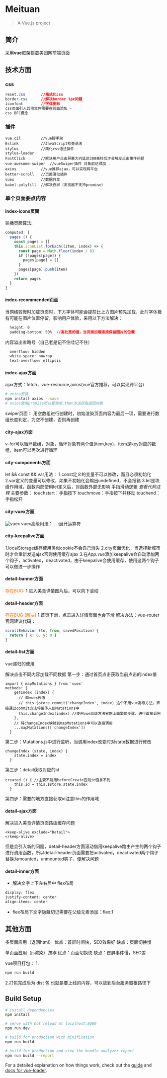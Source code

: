 # Meituan

> A Vue.js project
## 简介
采用**vue**框架搭载美团网前端页面

## 技术方面

### css
```css
reset.css		//格式化css
border.css		//解决border 1px问题
iconfont		//字体图标
css页面引入其他文件需要在前面添加 ~
css BFC概念
```
### 插件
	vue.cil			//vue脚手架
	Eslink			//JavaScript检查语法
	stylus			//简化css语法插件
	stylus-loader
	FastClick		//解决用户点击屏幕大约延迟300毫秒后才会触发点击事件问题
	vue-awesome-swiper	//vueSwiper插件 对象前记得加 .
	axios			//vue推荐ajax，可以实现跨平台
	better-scroll	//页面滑动插件
	vuex			//数据共享
	babel-polyfill	//解决白屏（浏览器不支持promise）

### 单个页面要点内容
#### index-icons页面
  轮播页面算法:

  ```javascript
  computed: {
    pages () {
      const pages = []
      this.iconList.forEach((item, index) => {
        const page = Math.floor(index / 8)
        if (!pages[page]) {
          pages[page] = []
        }
        pages[page].push(item)
      })
      return pages
    }
  }
  ```
#### index-recommended页面
  当网络较慢时加载页面时，下方字体可能会提前比上方图片预先加载，此时字体极有可能在图片位置停留，影响用户体验，采用以下方法解决：

  ```css
	height: 0
	padding-bottom: 50%  //高比宽的值，当页面加载直接保留图片的位置
  ```
  内容溢出省略号（自己老是记不住哇记不住）
  ```css
	overflow: hidden
	white-space: nowrap
	text-overflow: ellipsis
  ```
#### index-ajax方面
  ajax方式：fetch，vue-resource,axios(vue官方推荐，可以实现跨平台)

  ```bash
  # axios安装
  npm install axios --save
  # axios使用promise所以要使用.then方法获取返回对象
  ```
  swiper页面：
    用空数组进行创建时，初始渲染页面内容为最后一项，需要进行数组长度判定，为空不创建，否则再创建

####  city-ajax方面
  v-for可以循环数组，对象，循环对象有两个值(item,key)，item是key对应的数组，item可以再次进行循环

####  city-components方面
let && const && var用法：
1.const定义的变量不可以修改，而且必须初始化
2.var定义的变量可以修改，如果不初始化会输出undefined，不会报错
3.let是块级作用域，函数内部使用let定义后，对函数外部无影响
手指滑动逻辑
  *查看代码注释*
  主要参数：
    touchstart：手指按下
    touchmove：手指按下并移动
    touchend：手指松开

####  city-vuex方面
![vuex](https://vuex.vuejs.org/vuex.png)
vuex高级用法：
  ...:展开运算符

#### city-keepalive方面
1.localStorage缓存使用类似cookie不会自己消失
2.city页面优化，当选择新城市时才会重新发送ajax否则使用缓存ajax
3.在*App.vue*添加keepalive会自动添加两个钩子，activated，deactivated，由于keepalive会使用缓存，使用这两个钩子可以做进一步操作


#### detail-banner方面
<font color=#ff6700>存在BUG:</font>
1.进入美食详情图片后，可以向下滚动

#### detail-header方面
<font color=#ff6700>存在BUG:(解决)</font>
1.首页下滑，点击进入详情页面也会下滑
解决办法：vue-router官网建议代码：

```javaScript
scrollBehavior (to, from, savedPosition) {
  return { x: 0, y: 0 }
}
```

#### detail-list方面
vue递归的使用

解决点击不同内容加载不同数据
第一步：通过首页点击获取当前点击的index值
```vue
import { mapMutations } from 'vuex'
methods: {
    getIndex (index) {
      // 向vuex传值 
      // this.$store.commit('changeIndex', index) 这个不用vue高级方法，直接通过commit方法将值传入到Mutations中
      this.changeIndex(index) //使用vue高级方法省略上面繁琐步骤，进行直接调用
    },
    // 将changeIndex映射到mapMutations中可以直接调用
    ...mapMutations(['changeIndex'])
  }
```
第二步：Mutations.js中进行监听，当调用index改变时对state数据进行修改
```vue
changeIndex (state, index) {
    state.index = index
  }
```
第三步：detail获取对应的id
```vue
created () { //主要不能用beforeCreate否则id值拿不到
    this.id = this.$store.state.index
  }
```
第四步：需要的地方直接获取id注意this的作用域

#### detail-ajax方面
解决进入美食详情页面路由缓存问题
```vue
<keep-alive exclude="Detail">
</keep-alive>
```
但是会引入新的问题，detail-header方面滚动借用keepalive路由产生的两个钩子进行调用函数，所以detail-header页面需要把activated，deactivated两个钩子替换为mounted，unmounted钩子，便解决问题



#### detail-inner方面
* 解决文字上下左右居中 flex布局
```css
display: flex
justify-content: center
align-items: center
```
* flex布局下文字隐藏切记需要在父级元素添加：flex:1
## 其他方面

多页面应用（返回html）
	优点：首屏时间快，SEO效果好
	缺点：页面切换慢

单页面应用（js渲染）*推荐*
	优点：页面切换快
	缺点：首屏事件慢，SEO差

vue项目打包：
1.
```bash
npm run build
```
2.打包完成后为 dist 包 也就是要上线的内容，可以放到后台服务器根路径下





## Build Setup

``` bash
# install dependencies
npm install

# serve with hot reload at localhost:8080
npm run dev

# build for production with minification
npm run build

# build for production and view the bundle analyzer report
npm run build --report
```

For a detailed explanation on how things work, check out the [guide](http://vuejs-templates.github.io/webpack/) and [docs for vue-loader](http://vuejs.github.io/vue-loader).
